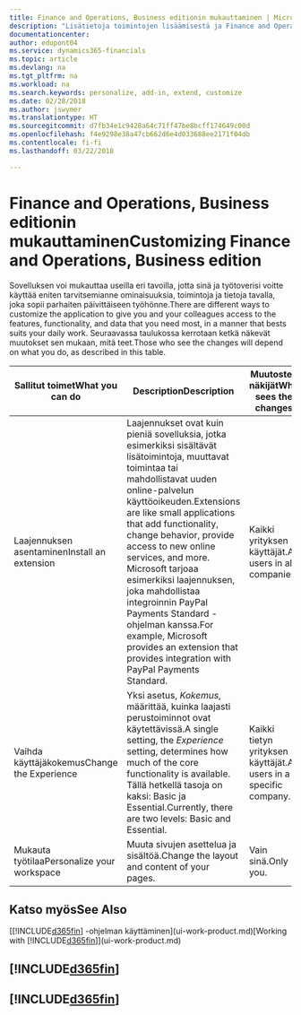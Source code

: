 ```yaml
---
title: Finance and Operations, Business editionin mukauttaminen | Microsoft Docs
description: "Lisätietoja toimintojen lisäämisestä ja Finance and Operations, Business editionin mukauttamisesta."
documentationcenter: 
author: edupont04
ms.service: dynamics365-financials
ms.topic: article
ms.devlang: na
ms.tgt_pltfrm: na
ms.workload: na
ms.search.keywords: personalize, add-in, extend, customize
ms.date: 02/28/2018
ms.author: jswymer
ms.translationtype: HT
ms.sourcegitcommit: d7fb34e1c9428a64c71ff47be8bcff174649c00d
ms.openlocfilehash: f4e9298e38a47cb662d6e4d033688ee2171f04db
ms.contentlocale: fi-fi
ms.lasthandoff: 03/22/2018

---
```

# <a name="customizing-finance-and-operations-business-edition"></a><span data-ttu-id="38ada-103">Finance and Operations, Business editionin mukauttaminen</span><span class="sxs-lookup"><span data-stu-id="38ada-103">Customizing Finance and Operations, Business edition</span></span>
<!--NAV # Customizing Dynamics NAV -->
<span data-ttu-id="38ada-104">Sovelluksen voi mukauttaa useilla eri tavoilla, jotta sinä ja työtoverisi voitte käyttää eniten tarvitsemianne ominaisuuksia, toimintoja ja tietoja tavalla, joka sopii parhaiten päivittäiseen työhönne.</span><span class="sxs-lookup"><span data-stu-id="38ada-104">There are different ways to customize the application to give you and your colleagues access to the features, functionality, and data that you need most, in a manner that bests suits your daily work.</span></span> <span data-ttu-id="38ada-105">Seuraavassa taulukossa kerrotaan ketkä näkevät muutokset sen mukaan, mitä teet.</span><span class="sxs-lookup"><span data-stu-id="38ada-105">Those who see the changes will depend on what you do, as described in this table.</span></span>

| <span data-ttu-id="38ada-106">Sallitut toimet</span><span class="sxs-lookup"><span data-stu-id="38ada-106">What you can do</span></span>    |  <span data-ttu-id="38ada-107">Description</span><span class="sxs-lookup"><span data-stu-id="38ada-107">Description</span></span>  |  <span data-ttu-id="38ada-108">Muutosten näkijät</span><span class="sxs-lookup"><span data-stu-id="38ada-108">Who sees the changes</span></span>  |  <span data-ttu-id="38ada-109">Lisätietoja</span><span class="sxs-lookup"><span data-stu-id="38ada-109">More information</span></span>  |
|-----|---------------|---------|-------|
|<span data-ttu-id="38ada-110">Laajennuksen asentaminen</span><span class="sxs-lookup"><span data-stu-id="38ada-110">Install an extension</span></span>|<span data-ttu-id="38ada-111">Laajennukset ovat kuin pieniä sovelluksia, jotka esimerkiksi sisältävät lisätoimintoja, muuttavat toimintaa tai mahdollistavat uuden online-palvelun käyttöoikeuden.</span><span class="sxs-lookup"><span data-stu-id="38ada-111">Extensions are like small applications that add functionality, change behavior, provide access to new online services, and more.</span></span> <span data-ttu-id="38ada-112">Microsoft tarjoaa esimerkiksi laajennuksen, joka mahdollistaa integroinnin PayPal Payments Standard -ohjelman kanssa.</span><span class="sxs-lookup"><span data-stu-id="38ada-112">For example, Microsoft provides an extension that provides integration with PayPal Payments Standard.</span></span>|<span data-ttu-id="38ada-113">Kaikki yrityksen käyttäjät.</span><span class="sxs-lookup"><span data-stu-id="38ada-113">All users in all companies.</span></span>|[<span data-ttu-id="38ada-114">Laajennusten käyttämisen mukauttaminen</span><span class="sxs-lookup"><span data-stu-id="38ada-114">Customizing Using Extensions</span></span>](ui-extensions.md)|
|<span data-ttu-id="38ada-115">Vaihda käyttäjäkokemus</span><span class="sxs-lookup"><span data-stu-id="38ada-115">Change the Experience</span></span>|<span data-ttu-id="38ada-116">Yksi asetus, *Kokemus*, määrittää, kuinka laajasti perustoiminnot ovat käytettävissä.</span><span class="sxs-lookup"><span data-stu-id="38ada-116">A single setting, the *Experience* setting, determines how much of the core functionality is available.</span></span> <span data-ttu-id="38ada-117">Tällä hetkellä tasoja on kaksi: Basic ja Essential.</span><span class="sxs-lookup"><span data-stu-id="38ada-117">Currently, there are two levels: Basic and Essential.</span></span>|<span data-ttu-id="38ada-118">Kaikki tietyn yrityksen käyttäjät.</span><span class="sxs-lookup"><span data-stu-id="38ada-118">All users in a specific company.</span></span>|<span data-ttu-id="38ada-119">[[!INCLUDE[d365fin](includes/d365fin_md.md)]in käyttökokemuksen mukauttaminen](ui-experiences.md)</span><span class="sxs-lookup"><span data-stu-id="38ada-119">[Customizing Your [!INCLUDE[d365fin](includes/d365fin_md.md)] Experience](ui-experiences.md)</span></span>|
|<span data-ttu-id="38ada-120">Mukauta työtilaa</span><span class="sxs-lookup"><span data-stu-id="38ada-120">Personalize your workspace</span></span>|<span data-ttu-id="38ada-121">Muuta sivujen asettelua ja sisältöä.</span><span class="sxs-lookup"><span data-stu-id="38ada-121">Change the layout and content of your pages.</span></span>|<span data-ttu-id="38ada-122">Vain sinä.</span><span class="sxs-lookup"><span data-stu-id="38ada-122">Only you.</span></span>|[<span data-ttu-id="38ada-123">Työtilan mukauttaminen</span><span class="sxs-lookup"><span data-stu-id="38ada-123">Personalizing Your Workspace</span></span>](ui-personalization-user.md)|

## <a name="see-also"></a><span data-ttu-id="38ada-124">Katso myös</span><span class="sxs-lookup"><span data-stu-id="38ada-124">See Also</span></span>
<span data-ttu-id="38ada-125">[[!INCLUDE[d365fin](includes/d365fin_md.md)] -ohjelman käyttäminen](ui-work-product.md)</span><span class="sxs-lookup"><span data-stu-id="38ada-125">[Working with [!INCLUDE[d365fin](includes/d365fin_md.md)]](ui-work-product.md)</span></span>  

## [!INCLUDE[d365fin](includes/free_trial_md.md)]  
## [!INCLUDE[d365fin](includes/training_link_md.md)]

